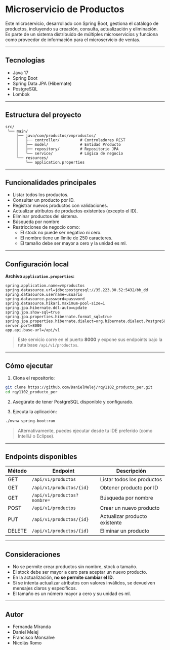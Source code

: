 # Microservicio de Productos

Este microservicio, desarrollado con Spring Boot, gestiona el catálogo de productos, incluyendo su creación, consulta, actualización y eliminación.  
Es parte de un sistema distribuido de múltiples microservicios y funciona como proveedor de información para el microservicio de ventas.

---

## Tecnologías

- Java 17
- Spring Boot
- Spring Data JPA (Hibernate)
- PostgreSQL
- Lombok

---

## Estructura del proyecto

```
src/
 └── main/
     ├── java/com/productos/vmproductos/
     │   ├── controller/         # Controladores REST
     │   ├── model/              # Entidad Producto
     │   ├── repository/         # Repositorio JPA
     │   └── service/            # Lógica de negocio
     └── resources/
         └── application.properties
```

---

## Funcionalidades principales

- Listar todos los productos.
- Consultar un producto por ID.
- Registrar nuevos productos con validaciones.
- Actualizar atributos de productos existentes (excepto el ID).
- Eliminar productos del sistema.
- Búsqueda por nombre
- Restricciones de negocio como:
  - El stock no puede ser negativo ni cero.
  - El nombre tiene un límite de 250 caracteres.
  - El tamaño debe ser mayor a cero y la unidad es ml.

---

## Configuración local

**Archivo `application.properties`:**

```properties
spring.application.name=vmproductos
spring.datasource.url=jdbc:postgresql://35.223.30.52:5432/bb_dd
spring.datasource.username=usuario
spring.datasource.password=password
spring.datasource.hikari.maximum-pool-size=1
spring.jpa.hibernate.ddl-auto=update
spring.jpa.show-sql=true
spring.jpa.properties.hibernate.format_sql=true
spring.jpa.properties.hibernate.dialect=org.hibernate.dialect.PostgreSQLDialect
server.port=8000
app.api.base-url=/api/v1
```

> Este servicio corre en el puerto **8000** y expone sus endpoints bajo la ruta base `/api/v1/productos`.

---

## Cómo ejecutar

1. Clona el repositorio:

```bash
git clone https://github.com/DanielMelej/rqy1102_producto_per.git
cd rqy1102_producto_per
```

2. Asegúrate de tener PostgreSQL disponible y configurado.

3. Ejecuta la aplicación:

```bash
./mvnw spring-boot:run
```

> Alternativamente, puedes ejecutar desde tu IDE preferido (como IntelliJ o Eclipse).

---

## Endpoints disponibles

| Método | Endpoint                     | Descripción                       |
|--------|------------------------------|-----------------------------------|
| GET    | `/api/v1/productos`          | Listar todos los productos        |
| GET    | `/api/v1/productos/{id}`     | Obtener producto por ID           |
| GET    | `/api/v1/productos?nombre=`  | Búsqueda por nombre       |
| POST   | `/api/v1/productos`          | Crear un nuevo producto           |
| PUT    | `/api/v1/productos/{id}`     | Actualizar producto existente     |
| DELETE | `/api/v1/productos/{id}`     | Eliminar un producto              |

---

## Consideraciones

- No se permite crear productos sin nombre, stock o tamaño.
- El stock debe ser mayor a cero para aceptar un nuevo producto.
- En la actualización, **no se permite cambiar el ID**.
- Si se intenta actualizar atributos con valores inválidos, se devuelven mensajes claros y específicos.
- El tamaño es un número mayor a cero y su unidad es ml.

---

## Autor

- Fernanda Miranda
- Daniel Melej
- Francisco Monsalve
- Nicolás Romo